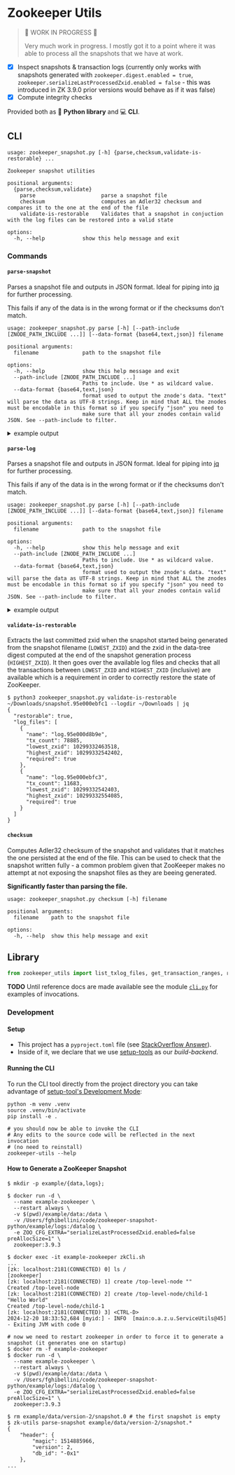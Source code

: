 
# Zookeeper Utils

> 🚧 WORK IN PROGRESS 🚧
>
> Very much work in progress. I mostly got it to a point where it was able to process all the snapshots that we have at work.

- [x] Inspect snapshots & transaction logs (currently only works with snapshots generated with `zookeeper.digest.enabled = true`, `zookeeper.serializeLastProcessedZxid.enabled = false` - this was introduced in ZK 3.9.0 prior versions would behave as if it was false)
- [x] Compute integrity checks

Provided both as 🐍 **Python library** and 💻 **CLI**.

## CLI

```
usage: zookeeper_snapshot.py [-h] {parse,checksum,validate-is-restorable} ...

Zookeeper snapshot utilities

positional arguments:
  {parse,checksum,validate}
    parse                     parse a snapshot file
    checksum                  computes an Adler32 checksum and compares it to the one at the end of the file
    validate-is-restorable    Validates that a snapshot in conjuction with the log files can be restored into a valid state

options:
  -h, --help            show this help message and exit
```

### Commands

#### `parse-snapshot`

Parses a snapshot file and outputs in JSON format. Ideal for piping into [jq](https://jqlang.github.io/jq/) for further processing.

This fails if any of the data is in the wrong format or if the checksums don't match.

```
usage: zookeeper_snapshot.py parse [-h] [--path-include [ZNODE_PATH_INCLUDE ...]] [--data-format {base64,text,json}] filename

positional arguments:
  filename              path to the snapshot file

options:
  -h, --help            show this help message and exit
  --path-include [ZNODE_PATH_INCLUDE ...]
                        Paths to include. Use * as wildcard value.
  --data-format {base64,text,json}
                        format used to output the znode's data. "text" will parse the data as UTF-8 strings. Keep in mind that ALL the znodes must be encodable in this format so if you specify "json" you need to
                        make sure that all your znodes contain valid JSON. See --path-include to filter.
```

<details>

<summary>example output</summary>

```json
{
    "header": {
        "magic": 1514885966,
        "version": 2,
        "db_id": "-0x1"
    },
    "sessions": [
        {
            "id": "0x100004a14420000",
            "timeout": 30000
        }
    ],
    "ACLs": {
        "1": [
            {
                "perms": 1,
                "id": {
                    "scheme": "world",
                    "id": "anyone"
                }
            }
        ],
        "2": [
            {
                "perms": 31,
                "id": {
                    "scheme": "world",
                    "id": "anyone"
                }
            }
        ]
    },
    "nodes": [
        {
            "path": "",
            "data": "",
            "acl": -1,
            "stat": {
                "czxid": "0x0",
                "mzxid": "0x0",
                "ctime": "1970-01-01T00:00:00+00:00Z",
                "mtime": "1970-01-01T00:00:00+00:00Z",
                "version": 0,
                "cversion": 1,
                "aversion": 0,
                "ephemeralOwner": "0x0",
                "pzxid": "0x2"
            }
        },
        {
            "path": "/zookeeper",
            "data": "",
            "acl": -1,
            "stat": {
                "czxid": "0x0",
                "mzxid": "0x0",
                "ctime": "1970-01-01T00:00:00+00:00Z",
                "mtime": "1970-01-01T00:00:00+00:00Z",
                "version": 0,
                "cversion": 0,
                "aversion": 0,
                "ephemeralOwner": "0x0",
                "pzxid": "0x0"
            }
        },
        {
            "path": "/zookeeper/config",
            "data": "",
            "acl": 1,
            "stat": {
                "czxid": "0x0",
                "mzxid": "0x0",
                "ctime": "1970-01-01T00:00:00+00:00Z",
                "mtime": "1970-01-01T00:00:00+00:00Z",
                "version": 0,
                "cversion": 0,
                "aversion": -1,
                "ephemeralOwner": "0x0",
                "pzxid": "0x0"
            }
        },
        {
            "path": "/zookeeper/quota",
            "data": "",
            "acl": -1,
            "stat": {
                "czxid": "0x0",
                "mzxid": "0x0",
                "ctime": "1970-01-01T00:00:00+00:00Z",
                "mtime": "1970-01-01T00:00:00+00:00Z",
                "version": 0,
                "cversion": 0,
                "aversion": 0,
                "ephemeralOwner": "0x0",
                "pzxid": "0x0"
            }
        },
        {
            "path": "/top-level-node",
            "data": "",
            "acl": 2,
            "stat": {
                "czxid": "0x2",
                "mzxid": "0x2",
                "ctime": "2024-12-20T18:33:40.691000+00:00Z",
                "mtime": "2024-12-20T18:33:40.691000+00:00Z",
                "version": 0,
                "cversion": 1,
                "aversion": 0,
                "ephemeralOwner": "0x0",
                "pzxid": "0x3"
            }
        },
        {
            "path": "/top-level-node/child-1",
            "data": "Hello World",
            "acl": 2,
            "stat": {
                "czxid": "0x3",
                "mzxid": "0x3",
                "ctime": "2024-12-20T18:33:51.119000+00:00Z",
                "mtime": "2024-12-20T18:33:51.119000+00:00Z",
                "version": 0,
                "cversion": 0,
                "aversion": 0,
                "ephemeralOwner": "0x0",
                "pzxid": "0x3"
            }
        }
    ],
    "digest": {
        "zxid": "0x3",
        "digest_version": 2,
        "digest": "0xcfe60d81"
    }
}
```

</details>

#### `parse-log`

Parses a snapshot file and outputs in JSON format. Ideal for piping into [jq](https://jqlang.github.io/jq/) for further processing.

This fails if any of the data is in the wrong format or if the checksums don't match.

```
usage: zookeeper_snapshot.py parse [-h] [--path-include [ZNODE_PATH_INCLUDE ...]] [--data-format {base64,text,json}] filename

positional arguments:
  filename              path to the snapshot file

options:
  -h, --help            show this help message and exit
  --path-include [ZNODE_PATH_INCLUDE ...]
                        Paths to include. Use * as wildcard value.
  --data-format {base64,text,json}
                        format used to output the znode's data. "text" will parse the data as UTF-8 strings. Keep in mind that ALL the znodes must be encodable in this format so if you specify "json" you need to
                        make sure that all your znodes contain valid JSON. See --path-include to filter.
```

<details>

<summary>example output</summary>

```json
[
    {
        "tx": {
            "type": "CREATE_SESSION",
            "timeout": 30000
        },
        "header": {
            "client_id": 72057970402459648,
            "cxid": 0,
            "zxid": 1,
            "time": 1734720478611,
            "type": -10
        },
        "digest": {
            "version": 2,
            "tree_digest": 1371985504
        }
    },
    {
        "tx": {
            "type": "CREATE2",
            "path": "/top-level-node",
            "data": "...",
            "ephemeral": false,
            "parent_cversion": 1
        },
        "header": {
            "client_id": 72057970402459648,
            "cxid": 2,
            "zxid": 2,
            "time": 1734720499679,
            "type": 1
        },
        "digest": {
            "version": 2,
            "tree_digest": 2853959157
        }
    },
    {
        "tx": {
            "type": "CREATE2",
            "path": "/top-level-node/child-1",
            "data": "...",
            "ephemeral": false,
            "parent_cversion": 1
        },
        "header": {
            "client_id": 72057970402459648,
            "cxid": 3,
            "zxid": 3,
            "time": 1734720504813,
            "type": 1
        },
        "digest": {
            "version": 2,
            "tree_digest": 1446474057
        }
    }
]
```

</details>

#### `validate-is-restorable`

Extracts the last committed zxid when the snapshot started being generated from the snapshot filename (`LOWEST_ZXID`) and the zxid in the data-tree
digest computed at the end of the snapshot generation process (`HIGHEST_ZXID`). It then goes over the available log files and checks that all the transactions
between `LOWEST_ZXID` and `HIGHEST_ZXID` (inclusive) are available which is a requirement in order to correctly restore the state of ZooKeeper.

```
$ python3 zookeeper_snapshot.py validate-is-restorable ~/Downloads/snapshot.95e000ebfc1 --logdir ~/Downloads | jq
{
  "restorable": true,
  "log_files": [
    {
      "name": "log.95e000d8b9e",
      "tx_count": 78885,
      "lowest_zxid": 10299332463518,
      "highest_zxid": 10299332542402,
      "required": true
    },
    {
      "name": "log.95e000ebfc3",
      "tx_count": 11683,
      "lowest_zxid": 10299332542403,
      "highest_zxid": 10299332554085,
      "required": true
    }
  ]
}
```

#### `checksum`

Computes Adler32 checksum of the snapshot and validates that it matches the one persisted at the end of the file.
This can be used to check that the snapshot written fully - a common problem given that ZooKeeper makes no attempt
at not exposing the snapshot files as they are beeing generated.

**Significantly faster than parsing the file.**

```
usage: zookeeper_snapshot.py checksum [-h] filename

positional arguments:
  filename    path to the snapshot file

options:
  -h, --help  show this help message and exit
```

## Library

```python
from zookeeper_utils import list_txlog_files, get_transaction_ranges, read_zookeeper_txlog, validate_snapshot_complete, validate_adler32, read_zookeeper_snapshot
```

**TODO** Until reference docs are made available see the module [`cli.py`](./src/zookeeper_utils/cli.py) for examples of invocations.

### Development

#### Setup

- This project has a `pyproject.toml` file (see [StackOverflow Answer](https://stackoverflow.com/a/66472800/3343425)).
- Inside of it, we declare that we use [setup-tools](https://setuptools.pypa.io/en/latest/userguide/quickstart.html) as our _build-backend_.

#### Running the CLI

To run the CLI tool directly from the project directory you can take advantage of [setup-tool's Development Mode](https://setuptools.pypa.io/en/latest/userguide/development_mode.html):

```
python -m venv .venv
source .venv/bin/activate
pip install -e .

# you should now be able to invoke the CLI
# Any edits to the source code will be reflected in the next invocation
# (no need to reinstall)
zookeeper-utils --help
```

#### How to Generate a ZooKeeper Snapshot

```
$ mkdir -p example/{data,logs};

$ docker run -d \
  --name example-zookeeper \
  --restart always \
  -v $(pwd)/example/data:/data \
  -v /Users/fghibellini/code/zookeeper-snapshot-python/example/logs:/datalog \
  -e ZOO_CFG_EXTRA="serializeLastProcessedZxid.enabled=false preAllocSize=1" \
  zookeeper:3.9.3

$ docker exec -it example-zookeeper zkCli.sh
...
[zk: localhost:2181(CONNECTED) 0] ls /
[zookeeper]
[zk: localhost:2181(CONNECTED) 1] create /top-level-node ""
Created /top-level-node
[zk: localhost:2181(CONNECTED) 2] create /top-level-node/child-1 "Hello World"
Created /top-level-node/child-1
[zk: localhost:2181(CONNECTED) 3] <CTRL-D>
2024-12-20 18:33:52,684 [myid:] - INFO  [main:o.a.z.u.ServiceUtils@45] - Exiting JVM with code 0

# now we need to restart zookeeper in order to force it to generate a snapshot (it generates one on startup)
$ docker rm -f example-zookeeper
$ docker run -d \
  --name example-zookeeper \
  --restart always \
  -v $(pwd)/example/data:/data \
  -v /Users/fghibellini/code/zookeeper-snapshot-python/example/logs:/datalog \
  -e ZOO_CFG_EXTRA="serializeLastProcessedZxid.enabled=false preAllocSize=1" \
  zookeeper:3.9.3

$ rm example/data/version-2/snapshot.0 # the first snapshot is empty
$ zk-utils parse-snapshot example/data/version-2/snapshot.*
{
    "header": {
        "magic": 1514885966,
        "version": 2,
        "db_id": "-0x1"
    },
...
```
